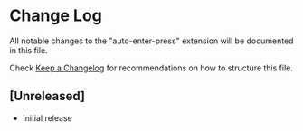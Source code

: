 # Change Log

All notable changes to the "auto-enter-press" extension will be documented in this file.

Check [Keep a Changelog](http://keepachangelog.com/) for recommendations on how to structure this file.

## [Unreleased]

- Initial release